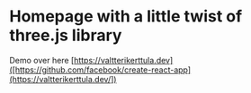 # Homepage with a little twist of three.js library

Demo over here [https://valtterikerttula.dev]([https://github.com/facebook/create-react-app](https://valtterikerttula.dev/])
